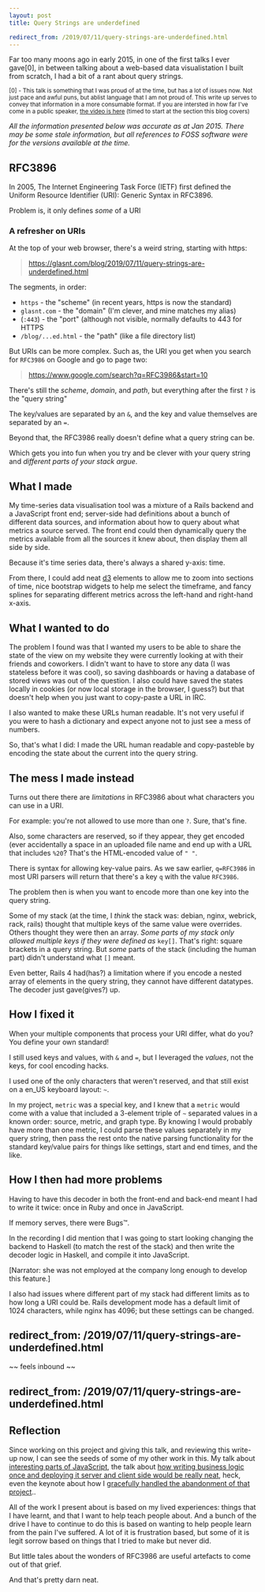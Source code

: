```yaml
---
layout: post
title: Query Strings are underdefined

redirect_from: /2019/07/11/query-strings-are-underdefined.html
---
```



Far too many moons ago in early 2015, in one of the first talks I ever gave[0], in between talking about a web-based data visualistation I built from scratch, I had a bit of a rant about query strings. 


<small>[0] - This talk is something that I was proud of at the time, but has a lot of issues now. Not just pace and awful puns, but ablist language that I am not proud of. This write up serves to convey that information in a more consumable format. If you are intersted in how far I've come in a public speaker, [the video is here](https://youtu.be/My65wJ-sBVc?t=1065) (timed to start at the section this blog covers)</small>

*All the information presented below was accurate as at Jan 2015. There may be some stale information, but all references to FOSS software were for the versions available at the time.*

## RFC3896

In 2005, The Internet Engineering Task Force (IETF) first defined the Uniform Resource Identifier (URI): Generic Syntax in RFC3896.

Problem is, it only defines *some* of a URI

### A refresher on URIs

At the top of your web browser, there's a weird string, starting with https: 

> https://glasnt.com/blog/2019/07/11/query-strings-are-underdefined.html

The segments, in order: 

* `https` - the "scheme" (in recent years, https is now the standard)
* `glasnt.com` - the "domain" (I'm clever, and mine matches my alias)
* (`:443`) - the "port" (although not visible, normally defaults to 443 for HTTPS
* `/blog/...ed.html` - the "path" (like a file directory list)

But URIs can be more complex. Such as, the URI you get when you search for `RFC3986` on Google and go to page two: 

> https://www.google.com/search?q=RFC3986&start=10

There's still the *scheme*, *domain*, and *path*, but everything after the first `?` is the "query string"

The key/values are separated by an `&`, and the key and value themselves are separated by an `=`. 

Beyond that, the RFC3986 really doesn't define what a query string can be. 

Which gets you into fun when you try and be clever with your query string and *different parts of your stack argue*. 

## What I made

My time-series data visualisation tool was a mixture of a Rails backend and a JavaScript front end; server-side had definitions about a bunch of different data sources, and information about how to query about what metrics a source served. The front end could then dynamically query the metrics available from all the sources it knew about, then display them all side by side. 

Because it's time series data, there's always a shared y-axis: time.

From there, I could add neat [d3](https://d3js.org/) elements to allow me to zoom into sections of time, nice bootstrap widgets to help me select the timeframe, and fancy splines for separating different metrics across the left-hand and right-hand x-axis. 

## What I wanted to do

The problem I found was that I wanted my users to be able to share the state of the view on my website they were currently looking at with their friends and coworkers. I didn't want to have to store any data (I was stateless before it was cool), so saving dashboards or having a database of stored views was out of the question. I also could have saved the states locally in cookies (or now local storage in the browser, I guess?) but that doesn't help when you just want to copy-paste a URL in IRC. 

I also wanted to make these URLs human readable. It's not very useful if you were to hash a dictionary and expect anyone not to just see a mess of numbers.

So, that's what I did: I made the URL human readable and copy-pasteble by encoding the state about the current into the query string. 

## The mess I made instead

Turns out there there are _limitations_ in RFC3986 about what characters you can use in a URI. 

For example: you're not allowed to use more than one `?`. Sure, that's fine. 

Also, some characters are reserved, so if they appear, they get encoded (ever accidentally a space in an uploaded file name and end up with a URL that includes `%20`? That's the HTML-encoded value of `" "`. 

There is syntax for allowing key-value pairs. As we saw earlier, `q=RFC3986` in most URI parsers will return that there's a key `q` with the value `RFC3986`. 

The problem then is when you want to encode more than one key into the query string. 

Some of my stack (at the time, I *think* the stack was: debian, nginx, webrick, rack, rails) thought that multiple keys of the same value were overrides. Others thought they were then an array. *Some parts of my stack only allowed multiple keys if they were defined as* `key[]`. That's right: square brackets in a query string. But *some* parts of the stack (including the human part) didn't understand what `[]` meant.   

Even better, Rails 4 had(has?) a limitation where if you encode a nested array of elements in the query string, they cannot have different datatypes. The decoder just gave(gives?) up. 

## How I fixed it

When your multiple components that process your URI differ, what do you? You define your own standard!

I still used keys and values, with `&` and `=`, but I leveraged the *values*, not the keys, for cool encoding hacks. 

I used one of the only characters that weren't reserved, and that still exist on a en_US keyboard layout: `~`. 

In my project, `metric` was a special key, and I knew that a `metric` would come with a value that included a 3-element triple of `~` separated values in a known order: source, metric, and graph type. By knowing I would probably have more than one metric, I could parse these values separately in my query string, then pass the rest onto the native parsing functionality for the standard key/value pairs for things like settings, start and end times, and the like.

## How I then had more problems

Having to have this decoder in both the front-end and back-end meant I had to write it twice: once in Ruby and once in JavaScript. 

If memory serves, there were Bugs™️. 

In the recording I did mention that I was going to start looking changing the backend to Haskell (to match the rest of the stack) and then write the decoder logic in Haskell, and compile it into JavaScript. 

[Narrator: she was not employed at the company long enough to develop this feature.]

I also had issues where different part of my stack had different limits as to how long a URI could be. Rails development mode has a default limit of 1024 characters, while nginx has 4096; but these settings can be changed. 


redirect_from: /2019/07/11/query-strings-are-underdefined.html
---


~~ feels inbound ~~


redirect_from: /2019/07/11/query-strings-are-underdefined.html
---


## Reflection

Since working on this project and giving this talk, and reviewing this write-up now, I can see the seeds of some of my other work in this. My talk about [interesting parts of JavaScript](https://youtu.be/hAnCiTpxXPg?t=3318), the talk about [how writing business logic once and deploying it server and client side would be really neat](https://youtu.be/1YmbZQjty3Y?t=442), heck, even the keynote about how I [gracefully handled the abandonment of that project](https://www.youtube.com/watch?v=prFaJugC95Y).. 

All of the work I present about is based on my lived experiences: things that I have learnt, and that I want to help teach people about. And a bunch of the drive I have to continue to do this is based on wanting to help people learn from the pain I've suffered. A lot of it is frustration based, but some of it is legit sorrow based on things that I tried to make but never did. 

But little tales about the wonders of RFC3986 are useful artefacts to come out of that grief. 

And that's pretty darn neat. 



